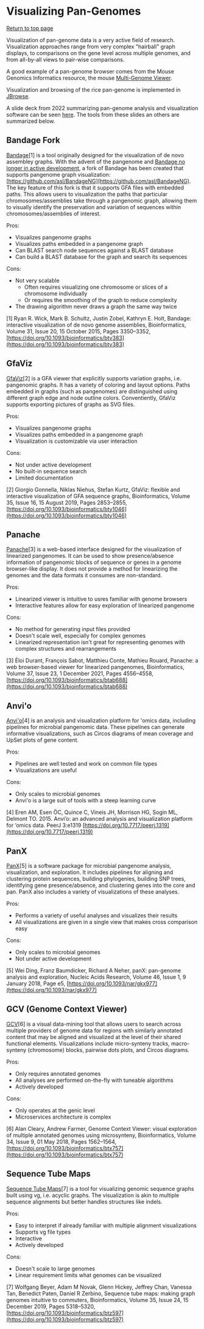# Visualizing Pan-Genomes
[Return to top page](Pan-genome_resource.md)

Visualization of pan-genome data is a very active field of research. Visualization approaches range from very complex "hairball" graph displays, to comparisons on the gene level across multiple genomes, and from all-by-all views to pair-wise comparisons.

A good example of a pan-genome browser comes from the Mouse Genomics Informatics resource, the mouse 
[Multi-Genome Viewer](http://www.informatics.jax.org/mgv).

Visualization and browsing of the rice pan-genome is implemented in [JBrowse](http://www.ricesuperpir.com/web/riceHubAssembly).

A slide deck from 2022 summarizing pan-genome analysis and visualization software can be seen [here](https://drive.google.com/file/d/1rU0tzl2uIhP9xk8egJX4IzTPQC3QJNn8/view?usp=sharing). The tools from these slides an others are summarized below.

## Bandage Fork
[Bandage](https://rrwick.github.io/Bandage/)[1] is a tool originally designed for the visualization of de novo assembley graphs. With the advent of the pangenome and [Bandage no longer in active development](https://github.com/rrwick/Bandage#2022-update), a fork of Bandage has been created that supports pangenome graph visualization: [https://github.com/asl/BandageNG](https://github.com/asl/BandageNG). The key feature of this fork is that it supports GFA files with embedded paths. This allows users to visualization the paths that particular chromosomes/assemblies take through a pangenomic graph, allowing them to visually identify the preservation and variation of sequences within chromosomes/assemblies of interest.

Pros:
* Visualizes pangenome graphs
* Visualizes paths embedded in a pangenome graph
* Can BLAST search node sequences against a BLAST database
* Can build a BLAST database for the graph and search its sequences 

Cons:
* Not very scalable
    * Often requires visualizing one chromosome or slices of a chromosome individually
    * Or requires the smoothing of the graph to reduce complexity
* The drawing algorithm never draws a graph the same way twice

[1] Ryan R. Wick, Mark B. Schultz, Justin Zobel, Kathryn E. Holt,  Bandage: interactive visualization of de novo genome assemblies, Bioinformatics, Volume 31, Issue 20, 15 October 2015, Pages 3350–3352, [https://doi.org/10.1093/bioinformatics/btv383](https://doi.org/10.1093/bioinformatics/btv383)


## GfaViz

[GfaViz](https://github.com/ggonnella/gfaviz)[2] is a GFA viewer that explicitly supports variation graphs, i.e. pangenomic graphs. It has a variety of coloring and layout options. Paths embedded in graphs (such as pangenomes) are distinguished using different graph edge and node outline colors. Conventiently, GfaViz supports exporting pictures of graphs as SVG files.

Pros:
* Visualizes pangenome graphs
* Visualizes paths embedded in a pangenome graph
* Visualization is customizable via user interaction

Cons:
* Not under active development
* No built-in sequence search
* Limited documentation

[2] Giorgio Gonnella, Niklas Niehus, Stefan Kurtz,  GfaViz: flexible and interactive visualization of GFA sequence graphs, Bioinformatics, Volume 35, Issue 16, 15 August 2019, Pages 2853–2855, [https://doi.org/10.1093/bioinformatics/bty1046](https://doi.org/10.1093/bioinformatics/bty1046)


## Panache
[Panache](https://github.com/SouthGreenPlatform/panache)[3] is a web-based interface designed for the visualization of linearized pangenomes. It can be used to show presence/absence information of pangenomic blocks of sequence or genes in a genome browser-like display. It does not provide a method for linearizing the genomes and the data formats it consumes are non-standard.

Pros:
* Linearized viewer is intuitive to usres familiar with genome browsers
* Interactive features allow for easy exploration of linearized pangenome

Cons:
* No method for generating input files provided
* Doesn't scale well, especially for complex genomes
* Linearized representation isn't great for representing genomes with complex structures and rearrangements

[3] Éloi Durant, François Sabot, Matthieu Conte, Mathieu Rouard,  Panache: a web browser-based viewer for linearized pangenomes, Bioinformatics, Volume 37, Issue 23, 1 December 2021, Pages 4556–4558, [https://doi.org/10.1093/bioinformatics/btab688](https://doi.org/10.1093/bioinformatics/btab688)


## Anvi'o
[Anvi'o](https://anvio.org/)[4] is an analysis and visualization platform for 'omics data, including pipelines for microbial pangenomic data. These pipelines can generate informative visualizations, such as Circos diagrams of mean coverage and UpSet plots of gene content.

Pros:
* Pipelines are well tested and work on common file types
* Visualizations are useful

Cons:
* Only scales to microbial genomes
* Anvi'o is a large suit of tools with a steep learning curve

[4] Eren AM, Esen ÖC, Quince C, Vineis JH, Morrison HG, Sogin ML, Delmont TO. 2015. Anvi’o: an advanced analysis and visualization platform for ‘omics data. PeerJ 3:e1319 [https://doi.org/10.7717/peerj.1319](https://doi.org/10.7717/peerj.1319)


## PanX
[PanX](https://github.com/neherlab/pan-genome-analysis)[5] is a software package for microbial pangenome analysis, visualization, and exploration. It includes pipelines for aligning and clustering protein sequences, building phylogenies, building SNP trees, identifying gene presence/absence, and clustering genes into the core and pan. PanX also includes a variety of visualizations of these analyses.

Pros:
* Performs a variety of useful analyses and visualizes their results
* All visualizations are given in a single view that makes cross comparison easy

Cons:
* Only scales to microbial genomes
* Not under active development

[5] Wei Ding, Franz Baumdicker, Richard A Neher,  panX: pan-genome analysis and exploration, Nucleic Acids Research, Volume 46, Issue 1, 9 January 2018, Page e5, [https://doi.org/10.1093/nar/gkx977](https://doi.org/10.1093/nar/gkx977)


## GCV (Genome Context Viewer)
[GCV](https://github.com/legumeinfo/gcv)[6] is a visual data-mining tool that allows users to search across multiple providers of genome data for regions with similarly annotated content that may be aligned and visualized at the level of their shared functional elements. Visualizations include micro-synteny tracks, macro-synteny (chromosome) blocks, pairwise dots plots, and Circos diagrams.

Pros:
* Only requires annotated genomes
* All analyses are performed on-the-fly with tuneable algorithms
* Actively developed

Cons:
* Only operates at the genic level
* Microservices architecture is complex

[6] Alan Cleary, Andrew Farmer,  Genome Context Viewer: visual exploration of multiple annotated genomes using microsynteny, Bioinformatics, Volume 34, Issue 9, 01 May 2018, Pages 1562–1564, [https://doi.org/10.1093/bioinformatics/btx757](https://doi.org/10.1093/bioinformatics/btx757)


## Sequence Tube Maps
[Sequence Tube Maps](https://github.com/vgteam/sequenceTubeMap)[7] is a tool for visualizing genomic sequence graphs built using vg, i.e. acyclic graphs. The visualization is akin to multiple sequence alignments but better handles structures like indels.

Pros:
* Easy to interpret if already familiar with multiple alignment visualizations
* Supports vg file types
* Interactive
* Actively developed

Cons:
* Doesn't scale to large genomes
* Linear requirement limits what genomes can be visualized

[7] Wolfgang Beyer, Adam M Novak, Glenn Hickey, Jeffrey Chan, Vanessa Tan, 
Benedict Paten, Daniel R Zerbino,  Sequence tube maps: making graph 
genomes intuitive to commuters, Bioinformatics, Volume 35, Issue 24, 15 December 2019, Pages 5318–5320, [https://doi.org/10.1093/bioinformatics/btz597](https://doi.org/10.1093/bioinformatics/btz597)

